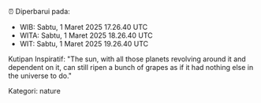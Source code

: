 ⏰ Diperbarui pada:
- WIB: Sabtu, 1 Maret 2025 17.26.40 UTC
- WITA: Sabtu, 1 Maret 2025 18.26.40 UTC
- WIT: Sabtu, 1 Maret 2025 19.26.40 UTC

Kutipan Inspiratif:
"The sun, with all those planets revolving around it and dependent on it, can still ripen a bunch of grapes as if it had nothing else in the universe to do."


Kategori: nature


